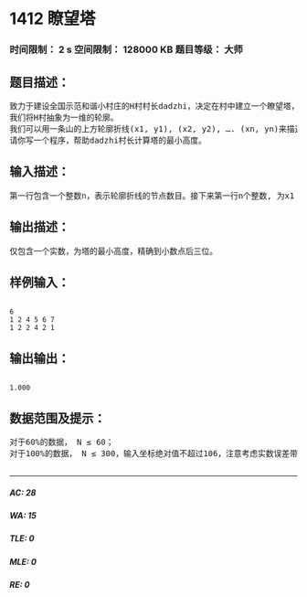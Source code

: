 # 1412 瞭望塔   
### 时间限制： 2 s     空间限制： 128000 KB     题目等级： 大师  
## 题目描述：  

<pre>
致力于建设全国示范和谐小村庄的H村村长dadzhi，决定在村中建立一个瞭望塔，以此加强村中的治安。
我们将H村抽象为一维的轮廓。
我们可以用一条山的上方轮廓折线(x1, y1), (x2, y2), …. (xn, yn)来描述H村的形状，这里x1 < x2 < …< xn。瞭望塔可以建造在[x1, xn]间的任意位置, 但必须满足从瞭望塔的顶端可以看到H村的任意位置。可见在不同的位置建造瞭望塔，所需要建造的高度是不同的。为了节省开支，dadzhi村长希望建造的塔高度尽可能小。
请你写一个程序，帮助dadzhi村长计算塔的最小高度。
</pre>
  
  
## 输入描述：  

<pre>
第一行包含一个整数n，表示轮廓折线的节点数目。接下来第一行n个整数, 为x1 ~ xn. 第三行n个整数，为y1 ~ yn。
</pre>
  
  
## 输出描述：  

<pre>
仅包含一个实数，为塔的最小高度，精确到小数点后三位。
</pre>
  
  
## 样例输入：  

<pre><code>
6
1 2 4 5 6 7
1 2 2 4 2 1
</code></pre>
  
  
## 输出输出：  

<pre><code>
1.000
</code></pre>
  
  
## 数据范围及提示：  

<pre>
对于60%的数据， N ≤ 60；
对于100%的数据， N ≤ 300，输入坐标绝对值不超过106，注意考虑实数误差带来的问题。
 
</pre>
  
  
***  

##### AC: 28  
##### WA: 15  
##### TLE: 0  
##### MLE: 0  
##### RE: 0  
